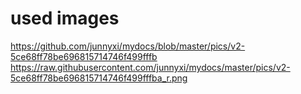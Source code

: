 # used images

https://github.com/junnyxi/mydocs/blob/master/pics/v2-5ce68ff78be696815714746f499fffb
https://raw.githubusercontent.com/junnyxi/mydocs/master/pics/v2-5ce68ff78be696815714746f499fffba_r.png
